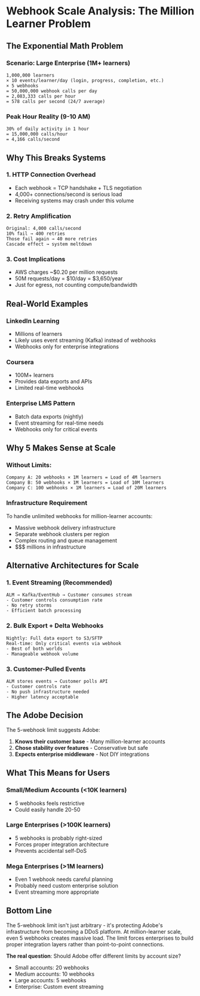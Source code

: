 # Webhook Scale Analysis: The Million Learner Problem

## The Exponential Math Problem

### Scenario: Large Enterprise (1M+ learners)
```
1,000,000 learners
× 10 events/learner/day (login, progress, completion, etc.)
× 5 webhooks
= 50,000,000 webhook calls per day
= 2,083,333 calls per hour
= 578 calls per second (24/7 average)
```

### Peak Hour Reality (9-10 AM)
```
30% of daily activity in 1 hour
= 15,000,000 calls/hour
= 4,166 calls/second
```

## Why This Breaks Systems

### 1. **HTTP Connection Overhead**
- Each webhook = TCP handshake + TLS negotiation
- 4,000+ connections/second is serious load
- Receiving systems may crash under this volume

### 2. **Retry Amplification**
```
Original: 4,000 calls/second
10% fail → 400 retries
Those fail again → 40 more retries
Cascade effect → system meltdown
```

### 3. **Cost Implications**
- AWS charges ~$0.20 per million requests
- 50M requests/day = $10/day = $3,650/year
- Just for egress, not counting compute/bandwidth

## Real-World Examples

### **LinkedIn Learning**
- Millions of learners
- Likely uses event streaming (Kafka) instead of webhooks
- Webhooks only for enterprise integrations

### **Coursera**
- 100M+ learners
- Provides data exports and APIs
- Limited real-time webhooks

### **Enterprise LMS Pattern**
- Batch data exports (nightly)
- Event streaming for real-time needs
- Webhooks only for critical events

## Why 5 Makes Sense at Scale

### Without Limits:
```
Company A: 20 webhooks × 1M learners = Load of 4M learners
Company B: 50 webhooks × 1M learners = Load of 10M learners
Company C: 100 webhooks × 1M learners = Load of 20M learners
```

### Infrastructure Requirement
To handle unlimited webhooks for million-learner accounts:
- Massive webhook delivery infrastructure
- Separate webhook clusters per region
- Complex routing and queue management
- $$$ millions in infrastructure

## Alternative Architectures for Scale

### 1. **Event Streaming (Recommended)**
```
ALM → Kafka/EventHub → Customer consumes stream
- Customer controls consumption rate
- No retry storms
- Efficient batch processing
```

### 2. **Bulk Export + Delta Webhooks**
```
Nightly: Full data export to S3/SFTP
Real-time: Only critical events via webhook
- Best of both worlds
- Manageable webhook volume
```

### 3. **Customer-Pulled Events**
```
ALM stores events → Customer polls API
- Customer controls rate
- No push infrastructure needed
- Higher latency acceptable
```

## The Adobe Decision

The 5-webhook limit suggests Adobe:
1. **Knows their customer base** - Many million-learner accounts
2. **Chose stability over features** - Conservative but safe
3. **Expects enterprise middleware** - Not DIY integrations

## What This Means for Users

### Small/Medium Accounts (<10K learners)
- 5 webhooks feels restrictive
- Could easily handle 20-50

### Large Enterprises (>100K learners)
- 5 webhooks is probably right-sized
- Forces proper integration architecture
- Prevents accidental self-DoS

### Mega Enterprises (>1M learners)
- Even 1 webhook needs careful planning
- Probably need custom enterprise solution
- Event streaming more appropriate

## Bottom Line

The 5-webhook limit isn't just arbitrary - it's protecting Adobe's infrastructure from becoming a DDoS platform. At million-learner scale, even 5 webhooks creates massive load. The limit forces enterprises to build proper integration layers rather than point-to-point connections.

**The real question**: Should Adobe offer different limits by account size? 
- Small accounts: 20 webhooks
- Medium accounts: 10 webhooks  
- Large accounts: 5 webhooks
- Enterprise: Custom event streaming